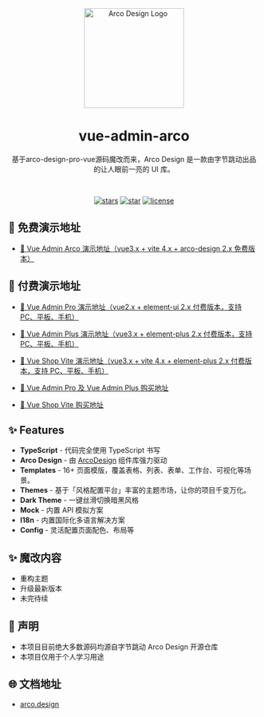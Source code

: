 <div align="center">
  <img alt="Arco Design Logo" width="200" src="https://avatars.githubusercontent.com/u/64576149?s=200&v=4"/>
</div>

<div align="center">
  <h1>vue-admin-arco</h1>
</div>

<div align="center">

基于arco-design-pro-vue源码魔改而来，Arco Design 是一款由字节跳动出品的让人眼前一亮的 UI 库。

<br />

[![stars](https://img.shields.io/github/stars/chuzhixin/vue-admin-arco?style=flat-square&logo=GitHub)](https://github.com/chuzhixin/vue-admin-arco)
[![star](https://gitee.com/chu1204505056/vue-admin-arco/badge/star.svg?theme=gray)](https://gitee.com/chu1204505056/vue-admin-arco)
[![license](https://img.shields.io/github/license/chuzhixin/vue-admin-arco?style=flat-square)](https://en.wikipedia.org/wiki/MIT_License)

</div>

## 🔗 免费演示地址

- [🚀 Vue Admin Arco 演示地址（vue3.x + vite 4.x + arco-design 2.x 免费版本）](https://vue-admin-beautiful.com/vue-admin-arco)

## 🔗 付费演示地址

- [🚀 Vue Admin Pro 演示地址（vue2.x + element-ui 2.x 付费版本，支持 PC、平板、手机）](https://vue-admin-beautiful.com/admin-pro/)

- [🚀 Vue Admin Plus 演示地址（vue3.x + element-plus 2.x 付费版本，支持 PC、平板、手机）](https://vue-admin-beautiful.com/admin-plus/)

- [🚀 Vue Shop Vite 演示地址（vue3.x + vite 4.x + element-plus 2.x 付费版本，支持 PC、平板、手机）](https://vue-admin-beautiful.com/shop-vite/)

- [📌 Vue Admin Pro 及 Vue Admin Plus 购买地址](https://vue-admin-beautiful.com/authorization/)

- [📌 Vue Shop Vite 购买地址](https://vue-admin-beautiful.com/authorization/shop-vite.html)

## ✨ Features

- **TypeScript** - 代码完全使用 TypeScript 书写
- **Arco Design** - 由 [ArcoDesign](https://github.com/arco-design/arco-design) 组件库强力驱动
- **Templates** - 16+ 页面模版，覆盖表格、列表、表单、工作台、可视化等场景。
- **Themes** - 基于「风格配置平台」丰富的主题市场，让你的项目千变万化。
- **Dark Theme** - 一键丝滑切换暗黑风格
- **Mock** - 内置 API 模拟方案
- **I18n** - 内置国际化多语言解决方案
- **Config** - 灵活配置页面配色、布局等

## ✨ 魔改内容

- 重构主题
- 升级最新版本
- 未完待续

## 📝 声明

- 本项目目前绝大多数源码均源自字节跳动 Arco Design 开源仓库
- 本项目仅用于个人学习用途

## 🌐 文档地址

- [arco.design](https://arco.design/vue/docs/start)
